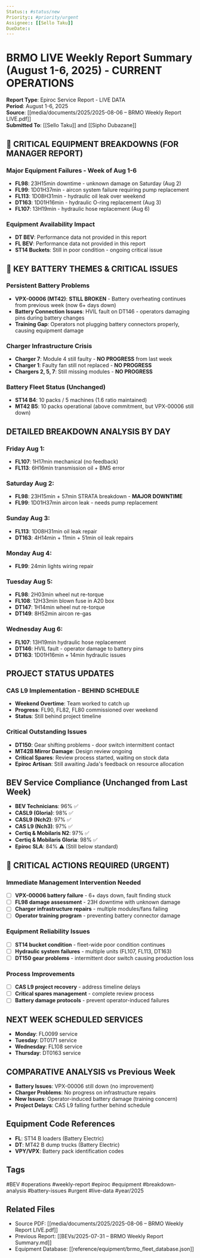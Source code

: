 ```yaml
---
Status:: #status/new
Priority:: #priority/urgent
Assignee:: [[Sello Taku]]
DueDate:: 
---
```


# BRMO LIVE Weekly Report Summary (August 1-6, 2025) - CURRENT OPERATIONS

**Report Type**: Epiroc Service Report - LIVE DATA  
**Period**: August 1-6, 2025  
**Source**: [[media/documents/2025/2025-08-06 – BRMO Weekly Report LIVE.pdf]]  
**Submitted To**: [[Sello Taku]] and [[Sipho Dubazane]]

## 🚨 CRITICAL EQUIPMENT BREAKDOWNS (FOR MANAGER REPORT)

### Major Equipment Failures - Week of Aug 1-6
- **FL98**: 23H15min downtime - unknown damage on Saturday (Aug 2)
- **FL99**: 1D01H37min - aircon system failure requiring pump replacement
- **FL113**: 1D08H31min - hydraulic oil leak over weekend
- **DT163**: 1D01H16min - hydraulic O-ring replacement (Aug 3)
- **FL107**: 13H19min - hydraulic hose replacement (Aug 6)

### Equipment Availability Impact
- **DT BEV**: Performance data not provided in this report
- **FL BEV**: Performance data not provided in this report
- **ST14 Buckets**: Still in poor condition - ongoing critical issue

## 🔋 KEY BATTERY THEMES & CRITICAL ISSUES

### Persistent Battery Problems
- **VPX-00006 (MT42)**: **STILL BROKEN** - Battery overheating continues from previous week (now 6+ days down)
- **Battery Connection Issues**: HVIL fault on DT146 - operators damaging pins during battery changes
- **Training Gap**: Operators not plugging battery connectors properly, causing equipment damage

### Charger Infrastructure Crisis
- **Charger 7**: Module 4 still faulty - **NO PROGRESS** from last week
- **Charger 1**: Faulty fan still not replaced - **NO PROGRESS**
- **Chargers 2, 5, 7**: Still missing modules - **NO PROGRESS**

### Battery Fleet Status (Unchanged)
- **ST14 B4**: 10 packs / 5 machines (1.6 ratio maintained)
- **MT42 B5**: 10 packs operational (above commitment, but VPX-00006 still down)

## DETAILED BREAKDOWN ANALYSIS BY DAY

### Friday Aug 1:
- **FL107**: 1H17min mechanical (no feedback)
- **FL113**: 6H16min transmission oil + BMS error

### Saturday Aug 2: 
- **FL98**: 23H15min + 57min STRATA breakdown - **MAJOR DOWNTIME**
- **FL99**: 1D01H37min aircon leak - needs pump replacement

### Sunday Aug 3:
- **FL113**: 1D08H31min oil leak repair
- **DT163**: 4H14min + 11min + 51min oil leak repairs

### Monday Aug 4:
- **FL99**: 24min lights wiring repair

### Tuesday Aug 5:
- **FL98**: 2H03min wheel nut re-torque
- **FL108**: 12H33min blown fuse in A20 box
- **DT147**: 1H14min wheel nut re-torque
- **DT149**: 8H52min aircon re-gas

### Wednesday Aug 6:
- **FL107**: 13H19min hydraulic hose replacement
- **DT146**: HVIL fault - operator damage to battery pins
- **DT163**: 1D01H16min + 14min hydraulic issues

## PROJECT STATUS UPDATES

### CAS L9 Implementation - BEHIND SCHEDULE
- **Weekend Overtime**: Team worked to catch up
- **Progress**: FL90, FL82, FL80 commissioned over weekend
- **Status**: Still behind project timeline

### Critical Outstanding Issues
- **DT150**: Gear shifting problems - door switch intermittent contact
- **MT42B Mirror Damage**: Design review ongoing
- **Critical Spares**: Review process started, waiting on stock data
- **Epiroc Artisan**: Still awaiting Jada's feedback on resource allocation

## BEV Service Compliance (Unchanged from Last Week)
- **BEV Technicians**: 96% ✅
- **CASL9 (Gloria)**: 98% ✅
- **CASL9 (Nch2)**: 97% ✅
- **CAS L9 (Nch3)**: 97% ✅
- **Certiq & Mobilaris N2**: 97% ✅
- **Certiq & Mobilaris Gloria**: 98% ✅
- **Epiroc SLA**: 84% ⚠️ (Still below standard)

## 🚨 CRITICAL ACTIONS REQUIRED (URGENT)

### Immediate Management Intervention Needed
- [ ] **VPX-00006 battery failure** - 6+ days down, fault finding stuck
- [ ] **FL98 damage assessment** - 23H downtime with unknown damage
- [ ] **Charger infrastructure repairs** - multiple modules/fans failing
- [ ] **Operator training program** - preventing battery connector damage

### Equipment Reliability Issues
- [ ] **ST14 bucket condition** - fleet-wide poor condition continues
- [ ] **Hydraulic system failures** - multiple units (FL107, FL113, DT163)
- [ ] **DT150 gear problems** - intermittent door switch causing production loss

### Process Improvements
- [ ] **CAS L9 project recovery** - address timeline delays
- [ ] **Critical spares management** - complete review process
- [ ] **Battery damage protocols** - prevent operator-induced failures

## NEXT WEEK SCHEDULED SERVICES
- **Monday**: FL0099 service
- **Tuesday**: DT0171 service  
- **Wednesday**: FL108 service
- **Thursday**: DT0163 service

## COMPARATIVE ANALYSIS vs Previous Week
- **Battery Issues**: VPX-00006 still down (no improvement)
- **Charger Problems**: No progress on infrastructure repairs
- **New Issues**: Operator-induced battery damage (training concern)
- **Project Delays**: CAS L9 falling further behind schedule

## Equipment Code References
- **FL**: ST14 B loaders (Battery Electric)
- **DT**: MT42 B dump trucks (Battery Electric)
- **VPY/VPX**: Battery pack identification codes

## Tags
#BEV #operations #weekly-report #epiroc #equipment #breakdown-analysis #battery-issues #urgent #live-data #year/2025

## Related Files
- Source PDF: [[media/documents/2025/2025-08-06 – BRMO Weekly Report LIVE.pdf]]
- Previous Report: [[BEVs/2025-07-31 – BRMO Weekly Report Summary.md]]
- Equipment Database: [[reference/equipment/brmo_fleet_database.json]]